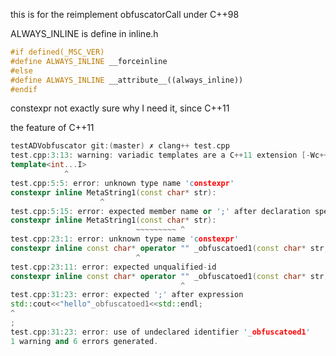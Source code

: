 this is for the reimplement obfuscatorCall under C++98

ALWAYS_INLINE is define in inline.h
```cpp
#if defined(_MSC_VER)
#define ALWAYS_INLINE __forceinline
#else
#define ALWAYS_INLINE __attribute__((always_inline))
#endif
```

constexpr
not exactly sure why I need it, since C++11

the feature of C++11
```cpp
testADVobfuscator git:(master) ✗ clang++ test.cpp
test.cpp:3:13: warning: variadic templates are a C++11 extension [-Wc++11-extensions]
template<int...I>
            ^
test.cpp:5:5: error: unknown type name 'constexpr'
constexpr inline MetaString1(const char* str):
                    ^
test.cpp:5:15: error: expected member name or ';' after declaration specifiers
constexpr inline MetaString1(const char* str):
                            ~~~~~~~~~ ^
test.cpp:23:1: error: unknown type name 'constexpr'
constexpr inline const char* operator "" _obfuscatoed1(const char* str, size_t)
                            ^
test.cpp:23:11: error: expected unqualified-id
constexpr inline const char* operator "" _obfuscatoed1(const char* str, size_t)
                                      ^
test.cpp:31:23: error: expected ';' after expression
std::cout<<"hello"_obfuscatoed1<<std::endl;
^
;
test.cpp:31:23: error: use of undeclared identifier '_obfuscatoed1'
1 warning and 6 errors generated.
```
